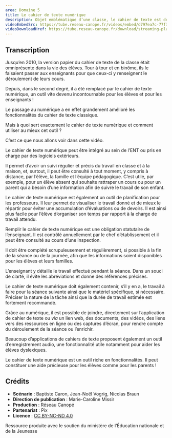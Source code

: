 ```yaml
---
area: Domaine 5
title: Le cahier de texte numérique
description: Objet emblématique d’une classe, le cahier de texte est désormais au format numérique. Ce format permet d’en faire un outil partagé et qui présente de nouvelles fonctionnalités. Plus de détails dans cette vidéo !
videoEmbedSrc: https://tube.reseau-canope.fr/videos/embed/d797ea7c-77f3-45fc-b47a-823cb63745b9
videoDownloadHref: https://tube.reseau-canope.fr/download/streaming-playlists/hls/videos/d797ea7c-77f3-45fc-b47a-823cb63745b9-1080-fragmented.mp4
---
```


## Transcription

Jusqu’en 2010, la version papier du cahier de texte de la classe était omniprésente dans la vie des élèves. Tour à tour et en binôme, ils le faisaient passer aux enseignants pour que ceux-ci y renseignent le déroulement de leurs cours.

Depuis, dans le second degré, il a été remplacé par le cahier de texte numérique, un outil vite devenu incontournable pour les élèves et pour les enseignants !

Le passage au numérique a en effet grandement amélioré les fonctionnalités du cahier de texte classique.

Mais à quoi sert exactement le cahier de texte numérique et comment utiliser au mieux cet outil ?

C’est ce que nous allons voir dans cette vidéo.

Le cahier de texte numérique peut être intégré au sein de l’ENT ou pris en charge par des logiciels extérieurs.

Il permet d’avoir un suivi régulier et précis du travail en classe et à la maison, et, surtout,
 il peut être consulté à tout moment, y compris à distance, par l’élève, la famille et l’équipe pédagogique. C’est utile, par exemple, pour un élève absent qui souhaite rattraper un cours ou pour un parent qui a besoin d’une information afin de suivre le travail de son enfant.

Le cahier de texte numérique est également un outil de planification pour les professeurs.
 Il leur permet de visualiser le travail donné et de mieux le répartir pour éviter une accumulation d’évaluations ou de devoirs. Il est ainsi plus facile pour l’élève d’organiser son temps par rapport à la charge de travail attendu.

Remplir le cahier de texte numérique est une obligation statutaire de l’enseignant. Il est contrôlé annuellement par le chef d’établissement et il peut être consulté au cours d’une inspection.

Il doit être complété scrupuleusement et régulièrement, si possible à la fin de la séance ou de la journée, afin que les informations soient disponibles pour les élèves et leurs familles.

L’enseignant y détaille le travail effectué pendant la séance. Dans un souci de clarté, il évite les abréviations et donne des références précises.

Le cahier de texte numérique doit également contenir, s’il y en a, le travail à faire pour la séance suivante ainsi que le matériel spécifique, si nécessaire. Préciser la nature de la tâche ainsi que la durée de travail estimée est fortement recommandé.

Grâce au numérique, il est possible de joindre, directement sur l’application de cahier de texte ou _via_ un lien web, des documents, des vidéos, des liens vers des ressources en ligne ou des captures d’écran, pour rendre compte du déroulement de la séance ou l’enrichir.

Beaucoup d’applications de cahiers de texte proposent également un outil d’enregistrement audio, une fonctionnalité utile notamment pour aider les élèves dyslexiques.

Le cahier de texte numérique est un outil riche en fonctionnalités. Il peut constituer une aide précieuse pour les élèves comme pour les parents !

## Crédits

- **Scénario** : Baptiste Caron, Jean-Noël Vogrig, Nicolas Braun
- **Direction de publication** : Marie-Caroline Missir
- **Production** : Réseau Canopé
- **Partenariat** : Pix
- **Licence** : [CC BY-NC-ND 4.0](https://creativecommons.org/licenses/by-nc-nd/4.0/deed.fr)

Ressource produite avec le soutien du ministère de l’Éducation nationale et de la Jeunesse
